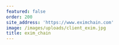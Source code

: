 ```yaml
---
featured: false
order: 200
site_address: 'https://www.eximchain.com'
image: /images/uploads/client_exim.jpg
title: exim_chain
---
```


